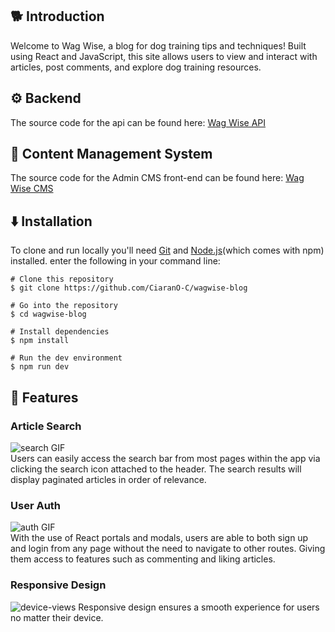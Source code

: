 ## 🐕 Introduction
Welcome to Wag Wise, a blog for dog training tips and techniques! Built using React and JavaScript, this site allows users to view and interact with articles, post comments, and explore dog training resources.
## ⚙️ Backend
The source code for the api can be found here: [Wag Wise API](https://github.com/CiaranO-C/WagWise)
## 🔧 Content Management System 
The source code for the Admin CMS front-end can be found here: [Wag Wise CMS](https://github.com/CiaranO-C/wagwise-cms)
## ⬇️ Installation
To clone and run locally you'll need [Git](https://git-scm.com) and [Node.js](https://nodejs.org/en/download/package-manager)(which comes with npm) installed.
enter the following in your command line:
```
# Clone this repository
$ git clone https://github.com/CiaranO-C/wagwise-blog

# Go into the repository
$ cd wagwise-blog

# Install dependencies
$ npm install

# Run the dev environment
$ npm run dev
```
## 🔎 Features
### Article Search
![search GIF](https://i.giphy.com/media/v1.Y2lkPTc5MGI3NjExYXNjYzA2Z2Y5cGdrOWZwMDhpY2Z5M2IyOW1pcmZoZ2V0cGJkajgxaSZlcD12MV9pbnRlcm5hbF9naWZfYnlfaWQmY3Q9Zw/cuAoY8RARLHCp1mvkV/giphy.gif)  
Users can easily access the search bar from most pages within the app via clicking the search icon attached to the header. The search results will display paginated articles in order of relevance.  
### User Auth
![auth GIF](https://i.giphy.com/media/v1.Y2lkPTc5MGI3NjExb3luYWw0cG5qdTk4bzZtaXliNTBkdmdtOXd3OG5hc2VoOTY0OWR1ZyZlcD12MV9pbnRlcm5hbF9naWZfYnlfaWQmY3Q9Zw/wwx54aVzwFlL5CHgXN/giphy.gif)  
With the use of React portals and modals, users are able to both sign up and login from any page without the need to navigate to other routes. Giving them access to features such as commenting and liking articles.  
### Responsive Design  
![device-views](https://github.com/user-attachments/assets/0e584c26-9cca-4df6-8a3f-4a9404ad0fad)
Responsive design ensures a smooth experience for users no matter their device.  
